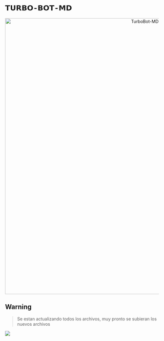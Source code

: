 # `𝗧𝗨𝗥𝗕𝗢-𝗕𝗢𝗧-𝗠𝗗` 
<p align="center">
<img src="https://i.ibb.co/WnxshKZ/turbo.jpg" alt="TurboBot-MD" width="900"/>
</p>



## **Warning**
> Se estan actualizando todos los archivos, muy pronto se subieran los nuevos archivos

<a href="https://instagram.com/Jxtxn17">
<img src="https://img.shields.io/badge/Instagram-E4405F?style=for-the-badge&logo=instagram&logoColor=white">
</a>
